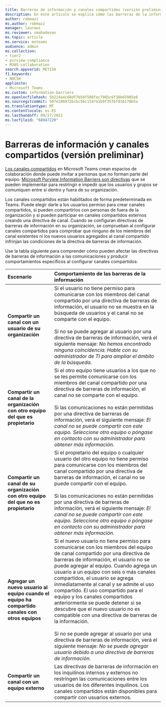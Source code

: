 ```yaml
---
title: Barreras de información y canales compartidos (versión preliminar)
description: En este artículo se explica cómo las barreras de la información en Microsoft Teams admiten los canales compartidos
author: robmazz
ms.author: robmazz
manager: laurawi
ms.reviewer: smahadevan
ms.topic: article
ms.service: msteams
audience: admin
ms.collection:
- tier2
- purview-compliance
- M365-collaboration
search.appverid: MET150
f1.keywords:
- NOCSH
appliesto:
- Microsoft Teams
ms.custom: information-barriers
ms.openlocfilehash: 5b214a4c60df7b50f508fec7985c6f38b65985e6
ms.sourcegitcommit: 507e186972bcbc56c1547a1b9f357bfd38170b5a
ms.translationtype: MT
ms.contentlocale: es-ES
ms.lasthandoff: 09/27/2022
ms.locfileid: "68047220"
---
```

# <a name="information-barriers-and-shared-channels-preview"></a>Barreras de información y canales compartidos (versión preliminar)

[Los canales compartidos](shared-channels.md) en Microsoft Teams crean espacios de colaboración donde puede invitar a personas que no forman parte del equipo. [Microsoft Purview Information Barriers son directivas](/microsoft-365/compliance/information-barriers) que se pueden implementar para restringir e impedir que los usuarios y grupos se comuniquen entre sí dentro y fuera de su organización.

Los canales compartidos están habilitados de forma predeterminada en Teams. Puede elegir darle a los usuarios permiso para crear canales compartidos, si pueden compartirlos con personas de fuera de la organización y si pueden participar en canales compartidos externos creando una directiva de canal. Cuando se configuran directivas de barreras de información en su organización, se comprueban al configurar canales compartidos para comprobar que ninguno de los miembros del canal existentes ni los nuevos usuarios agregados al canal compartido infrinjan las condiciones de la directiva de barreras de información.

Use la tabla siguiente para comprender cómo pueden afectar las directivas de barreras de información a las comunicaciones y producir comportamientos específicos al configurar canales compartidos:

|**Escenario**|**Comportamiento de las barreras de la información**|
|:-----------|:--------------------------------|
| **Compartir un canal con un usuario de su organización** | Si el usuario no tiene permiso para comunicarse con los miembros del canal compartido por una directiva de barreras de información, el usuario no se muestra en la búsqueda de usuarios y el canal no se comparte con el equipo. <br><br> Si no se puede agregar al usuario por una directiva de barreras de información, verá el siguiente mensaje: *No hemos encontrado ninguna coincidencia. Hable con su administrador de TI para ampliar el ámbito de la búsqueda.* |
| **Compartir un canal de la organización con otro equipo del que es propietario** | Si el otro equipo tiene usuarios a los que no se les permite comunicarse con los miembros del canal compartido por una directiva de barreras de información, el canal no se comparte con el equipo. <br><br> Si las comunicaciones no están permitidas por una directiva de barreras de información, verá el siguiente mensaje: *El canal no se puede compartir con este equipo. Seleccione otro equipo o póngase en contacto con su administrador para obtener más información.* |
| **Compartir un canal de su organización con otro equipo del que no es propietario** | Si el propietario del equipo o cualquier usuario del otro equipo no tiene permiso para comunicarse con los miembros del canal compartido por una directiva de barreras de información, el canal no se puede compartir con el equipo. <br><br> Si las comunicaciones no están permitidas por una directiva de barreras de información, verá el siguiente mensaje: *El canal no se puede compartir con este equipo. Seleccione otro equipo o póngase en contacto con su administrador para obtener más información.* |
| **Agregar un nuevo usuario al equipo cuando el equipo ha compartido canales con otros equipos** | Si el nuevo usuario no tiene permiso para comunicarse con los miembros del equipo de canal compartido por una directiva de barreras de información, el usuario no se puede agregar al equipo. Cuando agrega un usuario a un equipo con seis o más canales compartidos, el usuario se agrega inmediatamente al canal y se admite el uso compartido. El uso compartido para el equipo y los canales compartidos anteriormente se puede detener si se descubre que el nuevo usuario no es compatible con una directiva de barreras de la información.<br><br> Si no se puede agregar al usuario por una directiva de barreras de información, verá el siguiente mensaje: *No se puede agregar usuario debido a una directiva de barreras de información.* |
| **Compartir un canal con un equipo externo** | Las directivas de barreras de información en los inquilinos internos y externos no restringen las comunicaciones entre los usuarios de los diferentes inquilinos. Los canales compartidos están disponibles para compartir con usuarios externos. |
